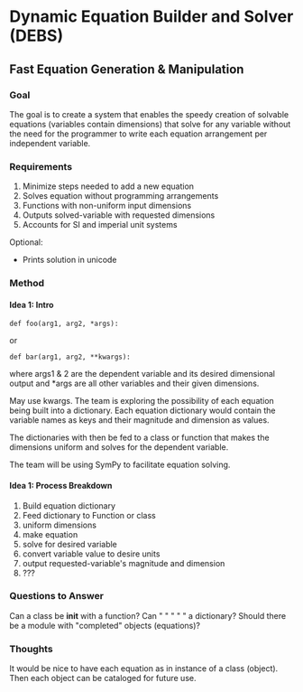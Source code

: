 # Dynamic Equation Builder and Solver (DEBS)

## Fast Equation Generation & Manipulation

### Goal

The goal is to create a system that enables the speedy
creation of solvable equations (variables contain dimensions)
that solve for any variable without the need for the
programmer to write each equation arrangement per independent
variable.

### Requirements

1. Minimize steps needed to add a new equation
2. Solves equation without programming arrangements
3. Functions with non-uniform input dimensions
4. Outputs solved-variable with requested dimensions
5. Accounts for SI and imperial unit systems

Optional:
* Prints solution in unicode

### Method

#### Idea 1: Intro

```
def foo(arg1, arg2, *args):
```
or
```
def bar(arg1, arg2, **kwargs):
```

where args1 & 2 are the dependent variable and its
desired dimensional output and *args are all other
variables and their given dimensions.

May use kwargs. The team is exploring the possibility
of each equation being built into a dictionary. Each
equation dictionary would contain the variable names
as keys and their magnitude and dimension as values.

The dictionaries with then be fed to a class or function
that makes the dimensions uniform and solves for the
dependent variable.

The team will be using SymPy to facilitate equation
solving.

#### Idea 1: Process Breakdown

1. Build equation dictionary
2. Feed dictionary to Function or class
  1. uniform dimensions
  2. make equation
  3. solve for desired variable
  4. convert variable value to desire units
  5. output requested-variable's magnitude and dimension
3. ???


### Questions to Answer

Can a class be __init__ with a function?
Can "   "     "    "      "  a dictionary?
Should there be a module with "completed" objects (equations)?


### Thoughts

It would be nice to have each equation as in instance
of a class (object). Then each object can be cataloged
for future use.
